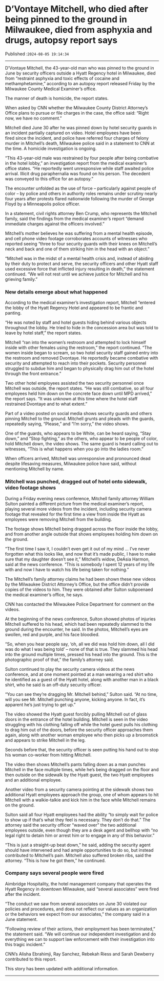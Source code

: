 # D’Vontaye Mitchell, who died after being pinned to the ground in Milwaukee, died from asphyxia and drugs, autopsy report says

Published :`2024-08-05 19:14:34`

---

D’Vontaye Mitchell, the 43-year-old man who was pinned to the ground in June by security officers outside a Hyatt Regency hotel in Milwaukee, died from “restraint asphyxia and toxic effects of cocaine and methamphetamine,” according to an autopsy report released Friday by the Milwaukee County Medical Examiner’s office.

The manner of death is homicide, the report states.

When asked by CNN whether the Milwaukee County District Attorney’s Office plans to pursue or file charges in the case, the office said: “Right now, we have no comment.”

Mitchell died June 30 after he was pinned down by hotel security guards in an incident partially captured on video. Hotel employees have been fired since the incident, and police have referred four charges of felony murder in Mitchell’s death, Milwaukee police said in a statement to CNN at the time. A homicide investigation is ongoing.

“This 43-year-old male was restrained by four people after being combative in the hotel lobby,” an investigation report from the medical examiner’s office states. “He reportedly went unresponsive while staff awaited police arrival. Illicit drug paraphernalia was found on his person. The decedent was conveyed to this office for an autopsy.”

The encounter unfolded as the use of force – particularly against people of color – by police and others in authority roles remains under scrutiny nearly four years after protests flared nationwide following the murder of George Floyd by a Minneapolis police officer.

In a statement, civil rights attorney Ben Crump, who represents the Mitchell family, said the findings from the medical examiner’s report “demand immediate charges against the officers involved.”

Mitchell’s mother believes he was suffering from a mental health episode, and cell phone video footage corroborates accounts of witnesses who reported seeing “three to four security guards with their knees on Mitchell’s neck and back and one of them striking him in the head with an object.”

“Mitchell was in the midst of a mental health crisis and, instead of abiding by their duty to protect and serve, the security officers and other Hyatt staff used excessive force that inflicted injury resulting in death,” the statement continued. “We will not rest until we achieve justice for Mitchell and his grieving family.”

### New details emerge about what happened

According to the medical examiner’s investigation report, Mitchell “entered the lobby of the Hyatt Regency Hotel and appeared to be frantic and panting.

“He was noted by staff and hotel guests hiding behind various objects throughout the lobby. He tried to hide in the concession area but was told to leave by hotel staff,” the report states.

Mitchell “ran into the women’s restroom and attempted to lock himself inside with other females using the restroom,” the report continued. “The women inside began to scream, so two hotel security staff gained entry into the restroom and removed Dvontaye. He reportedly became combative with security and attempted to reach into their pockets. Security personnel struggled to subdue him and began to physically drag him out of the hotel through the front entrance.”

Two other hotel employees assisted the two security personnel once Mitchell was outside, the report states. “He was still combative, so all four employees held him down on the concrete face down until MPD arrived,” the report says. “It was unknown at this time where the hotel staff restrained Dvontaye and to what extent.”

Part of a video posted on social media shows security guards and others pinning Mitchell to the ground. Mitchell grunts and pleads with the guards, repeatedly saying, “Please,” and “I’m sorry,” the video shows.

One of the guards, who appears to be White, can be heard saying, “Stay down,” and “Stop fighting,” as the others, who appear to be people of color, hold Mitchell down, the video shows. The same guard is heard calling out to witnesses, “This is what happens when you go into the ladies room.”

When officers arrived, Mitchell was unresponsive and pronounced dead despite lifesaving measures, Milwaukee police have said, without mentioning Mitchell by name.

### Mitchell was punched, dragged out of hotel onto sidewalk, video footage shows

During a Friday evening news conference, Mitchell family attorney William Sulton painted a different picture from the medical examiner’s report, playing several more videos from the incident, including security camera footage that revealed for the first time a view from inside the Hyatt as employees were removing Mitchell from the building.

The footage shows Mitchell being dragged across the floor inside the lobby, and from another angle outside that shows employees holding him down on the ground.

“The first time I saw it, I couldn’t even get it out of my mind … I’ve never forgotten what this looks like, and now that it’s made public, I have to make sure that my daughter doesn’t see it,” Mitchell’s widow, DeAsia Harmon, said at the news conference. “This is somebody I spent 12 years of my life with and now I have to watch his life being taken for nothing.”

The Mitchell’s family attorney claims he had been shown these new videos by the Milwaukee District Attorney’s Office, but the office didn’t provide copies of the videos to him. They were obtained after Sulton subpoenaed the medical examiner’s office, he says.

CNN has contacted the Milwaukee Police Department for comment on the videos.

At the beginning of the news conference, Sulton showed photos of injuries Mitchell suffered to his head, which had been repeatedly slammed to the ground during the encounter, he said. In the photos, Mitchell’s eyes are swollen, red and purple, and his face bloodied.

“So, when you hear people say, ‘oh, all we did was hold him down, all I did was do what I was being told’ – none of that is true. They slammed his head into the ground multiple times, pressed his head into the ground. This is the photographic proof of that,” the family’s attorney said.

Sulton continued to play the security camera videos at the news conference, and at one moment pointed at a man wearing a red shirt who he identified as a guest of the Hyatt hotel, along with another man in a black shirt, who he said is an off-duty security officer.

“You can see they’re dragging Mr. Mitchell behind,” Sulton said. “At no time, will you see Mr. Mitchell punching anyone, kicking anyone. In fact, it’s apparent he’s just trying to get up.”

The video showed the Hyatt guest forcibly pulling Mitchell out of glass doors in the entrance of the hotel building. Mitchell is seen in the video struggling with his clothing falling off while the hotel guest pulls his clothing to drag him out of the doors, before the security officer approaches them again, along with another woman employee who then picks up a broomstick and appears to strike Mitchell in the leg.

Seconds before that, the security officer is seen putting his hand out to stop his woman co-worker from hitting Mitchell.

The video then shows Mitchell’s pants falling down as a man punches Mitchell in the face multiple times, while he’s being dragged on the floor and then outside on the sidewalk by the Hyatt guest, the two Hyatt employees and an additional employee.

Another video from a security camera pointing at the sidewalk shows two additional Hyatt employees approach the group, one of whom appears to hit Mitchell with a walkie-talkie and kick him in the face while Mitchell remains on the ground.

Sulton said all four Hyatt employees had the ability “to simply wait for police to show up if that’s what they feel is necessary. They don’t do that.” The attorney said the security officer “waved over” the two additional employees outside, even though they are a desk agent and bellhop with “no legal right to detain him or arrest him or to engage in any of this behavior.”

“This is just a straight-up beat down,” he said, adding the security agent should have intervened and had ample opportunities to do so, but instead contributed to Mitchell’s pain. Mitchell also suffered broken ribs, said the attorney. “This is how he got them,” he continued.

### Company says several people were fired

Aimbridge Hospitality, the hotel management company that operates the Hyatt Regency in downtown Milwaukee, said “several associates” were fired after the incident.

“The conduct we saw from several associates on June 30 violated our policies and procedures, and does not reflect our values as an organization or the behaviors we expect from our associates,” the company said in a June statement.

“Following review of their actions, their employment has been terminated,” the statement said. “We will continue our independent investigation and do everything we can to support law enforcement with their investigation into this tragic incident.”

CNN’s Alisha Ebrahimji, Ray Sanchez, Rebekah Riess and Sarah Dewberry contributed to this report.

This story has been updated with additional information.

---

